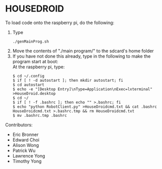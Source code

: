 HOUSEDROID
==========

To load code onto the raspberry pi, do the following:

<ol>
<li>Type

	./genMainProg.sh

</li>
<li>Move the contents of "./main program/" to the sdcard's home folder</li>
<li>If you have not done this already, type in the following to make the program start at boot:<br>
  At the raspberry pi, type:

	$ cd ~/.config
	$ if [ ! -d autostart ]; then mkdir autostart; fi
	$ cd autostart
	$ echo -e "[Desktop Entry]\nType=Application\nExec=lxterminal" >HouseDroid.desktop
	$ cd ~/
	$ if [ ! -f .bashrc ]; then echo "" >.bashrc; fi
	$ echo "python RobotClient.py" >HouseDroidcmd.txt && cat .bashrc HouseDroidcmd.txt >.bashrc.tmp && rm HouseDroidcmd.txt
	$ mv .bashrc.tmp .bashrc

</li>
</ol>
Contributors:<br>
<ul>
    <li>Eric Bronner</li>
    <li>Edward Choi</li>
    <li>Alison Wong</li>
    <li>Patrick Wu</li>
    <li>Lawrence Yong</li>
    <li>Timothy Yong</li>
</ul>

